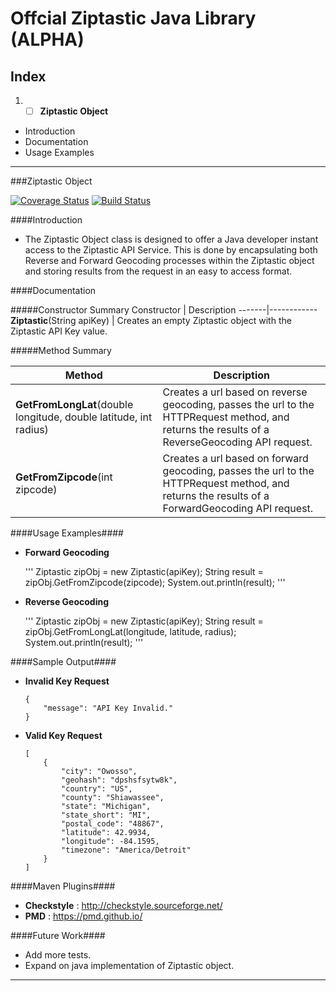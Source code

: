 # **Offcial Ziptastic Java Library (ALPHA)**

## **Index**

1. -[ ] **Ziptastic Object**  
  - Introduction
  - Documentation
  - Usage Examples

_________________________________________________________________________________________________________________________________________

###Ziptastic Object

[![Coverage Status](https://coveralls.io/repos/github/bfranco94/ziptastic-java/badge.svg?branch=master)](https://coveralls.io/github/bfranco94/ziptastic-java?branch=master) [![Build Status](https://travis-ci.org/Ziptastic/ziptastic-java.svg?branch=master)](https://travis-ci.org/Ziptastic/ziptastic-java)

####Introduction

  - The Ziptastic Object class is designed to offer a Java developer instant access to the Ziptastic API Service. This is done by encapsulating both Reverse and Forward Geocoding processes within the Ziptastic object and storing results from the request in an easy to access format.
  
####Documentation

#####Constructor Summary
  Constructor | Description
  -------|------------
  **Ziptastic**(String apiKey) | Creates an empty Ziptastic object with the Ziptastic API Key value.
  
#####Method Summary
  
  Method | Description
  -------|------------
  **GetFromLongLat**(double longitude, double latitude, int radius)  | Creates a url based on reverse geocoding, passes the url to the HTTPRequest method, and returns the results of a ReverseGeocoding API request.
  **GetFromZipcode**(int zipcode)  | Creates a url based on forward geocoding, passes the url to the HTTPRequest method, and returns the results of a ForwardGeocoding API request. 
  
  
####Usage Examples####
  - **Forward Geocoding**

  	'''
  	Ziptastic zipObj = new Ziptastic(apiKey);
  	String result = zipObj.GetFromZipcode(zipcode);
  	System.out.println(result);
  	'''
  	
  - **Reverse Geocoding**
  	
  	'''
  	Ziptastic zipObj = new Ziptastic(apiKey);
  	String result = zipObj.GetFromLongLat(longitude, latitude, radius);
  	System.out.println(result);
  	'''

####Sample Output####
  - **Invalid Key Request**

  		{
  			"message": "API Key Invalid."
		}


  - **Valid Key Request**	
  	
  		[
		    {
		        "city": "Owosso",
		        "geohash": "dpshsfsytw8k",
		        "country": "US",
		        "county": "Shiawassee",
		        "state": "Michigan",
		        "state_short": "MI",
		        "postal_code": "48867",
		        "latitude": 42.9934,
		        "longitude": -84.1595,
		        "timezone": "America/Detroit"
		    }
		]  	

####Maven Plugins####
  - **Checkstyle** :  http://checkstyle.sourceforge.net/
  - **PMD**        :  https://pmd.github.io/

####Future Work####
  - Add more tests.
  - Expand on java implementation of Ziptastic object. 
___________________________________________________________________________________________
